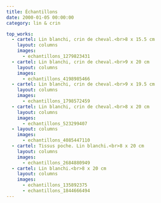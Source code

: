 ```yaml
---
title: Échantillons
date: 2000-01-05 00:00:00
category: lin & crin

top_works:
  - cartel: Lin blanchi, crin de cheval.<br>8 x 15.5 cm
    layout: columns
    images:
      - echantillons_1279823431
  - cartel: Lin blanchi, crin de cheval.<br>9 x 20 cm
    layout: columns
    images:
      - echantillons_4198985466
  - cartel: Lin blanchi, crin de cheval.<br>9 x 19.5 cm
    layout: columns
    images:
      - echantillons_1798572459
  - cartel: Lin blanchi, crin de cheval.<br>8 x 20 cm
    layout: columns
    images:
      - echantillons_523299407
  - layout: columns
    images:
      - echantillons_4085447110
  - cartel: Tissus poche. Lin blanchi.<br>8 x 20 cm
    layout: columns
    images:
      - echantillons_2684880949
  - cartel: Lin blanchi.<br>8 x 20 cm
    layout: columns
    images:
      - echantillons_135892375
      - echantillons_1844666494
---
```

